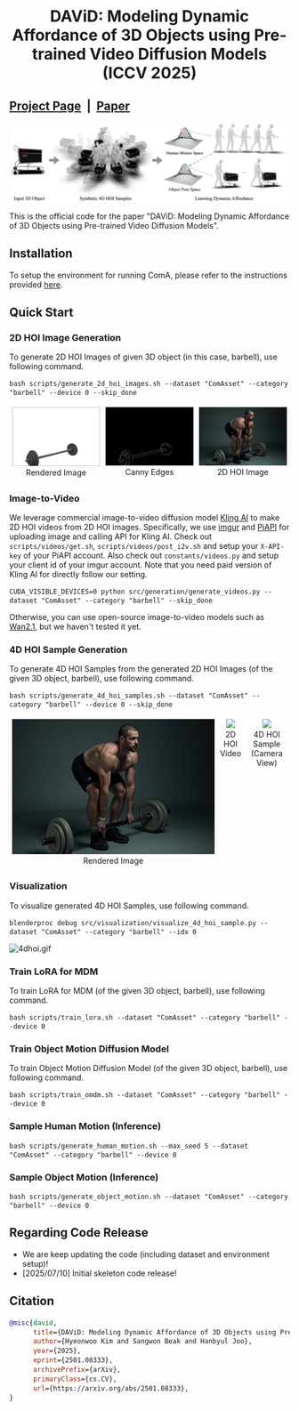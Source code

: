 # <p align="center"> DAViD: Modeling Dynamic Affordance of 3D Objects using Pre-trained Video Diffusion Models (ICCV 2025)</p>

## [Project Page](https://snuvclab.github.io/david/) &nbsp;|&nbsp; [Paper](https://arxiv.org/pdf/2501.08333) 

![demo.png](./assets/teaser.png)

This is the official code for the paper "DAViD: Modeling Dynamic Affordance of 3D Objects using Pre-trained Video Diffusion Models".

## Installation

To setup the environment for running ComA, please refer to the instructions provided <a href="INSTALL.md">here</a>.

## Quick Start

### 2D HOI Image Generation

To generate 2D HOI Images of given 3D object (in this case, barbell), use following command.

```shell
bash scripts/generate_2d_hoi_images.sh --dataset "ComAsset" --category "barbell" --device 0 --skip_done
```

<div style="display: flex; justify-content: center; text-align: center;">
  <div style="margin: 5px;" width="32%">
    <img src="assets/render.png"><br>
    <span>Rendered Image</span>
  </div>

  <div style="margin: 5px;" width="32%">
    <img src="assets/canny.png"><br>
    <span>Canny Edges</span>
  </div>

  <div style="margin: 5px;" width="32%">
    <img src="assets/2dhoi.png"><br>
    <span>2D HOI Image</span>
  </div>
</div>

### Image-to-Video

We leverage commercial image-to-video diffusion model [Kling AI](https://www.klingai.com/) to make 2D HOI videos from 2D HOI images.
Specifically, we use [imgur](https://imgur.com/) and [PiAPI](https://piapi.ai/docs) for uploading image and calling API for Kling AI. Check out `scripts/videos/get.sh`, `scripts/videos/post_i2v.sh` and setup your `X-API-key` of your PiAPI account. Also check out `constants/videos.py` and setup your client id of your imgur account. Note that you need paid version of Kling AI for directly follow our setting.

```shell
CUDA_VISIBLE_DEVICES=0 python src/generation/generate_videos.py --dataset "ComAsset" --category "barbell" --skip_done
```

Otherwise, you can use open-source image-to-video models such as [Wan2.1](https://github.com/Wan-Video/Wan2.1), but we haven't tested it yet.

### 4D HOI Sample Generation

To generate 4D HOI Samples from the generated 2D HOI Images (of the given 3D object, barbell), use following command.

```shell
bash scripts/generate_4d_hoi_samples.sh --dataset "ComAsset" --category "barbell" --device 0 --skip_done
```

<div style="display: flex; justify-content: center; text-align: center;">
  <div style="margin: 5px;" width="32%">
    <img src="assets/2dhoi.png"><br>
    <span>Rendered Image</span>
  </div>

  <div style="margin: 5px;" width="32%">
    <img src="assets/2dhoivid.gif"><br>
    <span>2D HOI Video</span>
  </div>

  <div style="margin: 5px;" width="32%">
    <img src="assets/4dhoi_incam.gif"><br>
    <span>4D HOI Sample (Camera View)</span>
  </div>
</div>

### Visualization

To visualize generated 4D HOI Samples, use following command. 

```shell
blenderproc debug src/visualization/visualize_4d_hoi_sample.py --dataset "ComAsset" --category "barbell" --idx 0
```

![4dhoi.gif](./assets/4dhoi.gif)

### Train LoRA for MDM

To train LoRA for MDM (of the given 3D object, barbell), use following command.

```shell
bash scripts/train_lora.sh --dataset "ComAsset" --category "barbell" --device 0
```

### Train Object Motion Diffusion Model

To train Object Motion Diffusion Model (of the given 3D object, barbell), use following command.

```shell
bash scripts/train_omdm.sh --dataset "ComAsset" --category "barbell" --device 0

```

### Sample Human Motion (Inference)

```shell
bash scripts/generate_human_motion.sh --max_seed 5 --dataset "ComAsset" --category "barbell" --device 0
```

### Sample Object Motion (Inference)

```shell
bash scripts/generate_object_motion.sh --dataset "ComAsset" --category "barbell" --device 0
```

## Regarding Code Release
- We are keep updating the code (including dataset and environment setup)!
- [2025/07/10] Initial skeleton code release!


## Citation
```bibtex
@misc{david,
      title={DAViD: Modeling Dynamic Affordance of 3D Objects using Pre-trained Video Diffusion Models}, 
      author={Hyeonwoo Kim and Sangwon Beak and Hanbyul Joo},
      year={2025},
      eprint={2501.08333},
      archivePrefix={arXiv},
      primaryClass={cs.CV},
      url={https://arxiv.org/abs/2501.08333}, 
}
```
